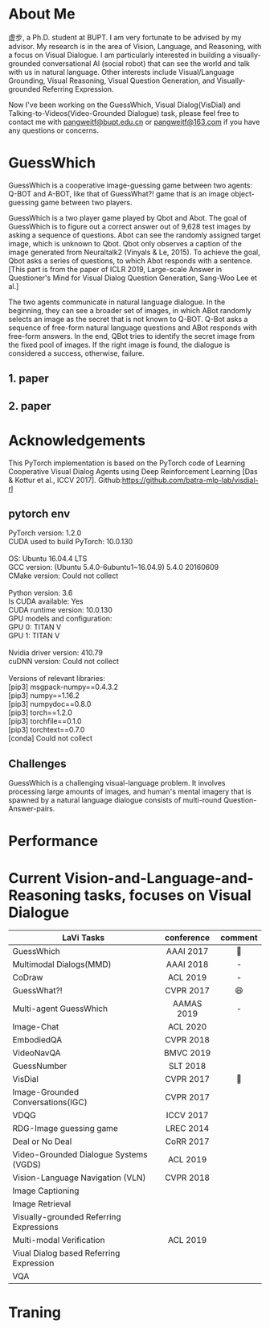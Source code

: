 # About Me
虚步, a Ph.D. student at BUPT. I am very fortunate to be advised by my advisor. My research is in the area of Vision, Language, and Reasoning, with a focus on Visual Dialogue. I am particularly interested in building a visually-grounded conversational AI (social robot) that can see the world and talk with us in natural language. Other interests include Visual/Language Grounding, Visual Reasoning, Visual Question Generation, and Visually-grounded Referring Expression.

Now I've been working on the GuessWhich, Visual Dialog(VisDial) and Talking-to-Videos(Video-Grounded Dialogue) task, please feel free to contact me with pangweitf@bupt.edu.cn or pangweitf@163.com if you have any questions or concerns.

# GuessWhich
GuessWhich is a cooperative image-guessing game between two agents: Q-BOT and A-BOT, like that of GuessWhat?! game that is an image object-guessing game between two players.

GuessWhich is a two player game played by Qbot and Abot. The goal of GuessWhich is to figure out a correct answer out of 9,628 test images by asking a sequence of questions. Abot can see the randomly assigned target image, which is unknown to Qbot. Qbot only observes a caption of the image generated from Neuraltalk2 (Vinyals & Le, 2015). To achieve the goal, Qbot asks a series of questions, to which Abot responds with a sentence. [This part is from the paper of ICLR 2019, Large-scale Answer in Questioner's Mind for Visual Dialog Question Generation, Sang-Woo Lee et al.]

The two agents communicate in natural language dialogue. In the beginning, they can see a broader set of images, in which ABot randomly selects an image as the secret that is not known to Q-BOT. Q-Bot asks a sequence of free-form natural language questions and ABot responds with free-form answers. In the end, QBot tries to identify the secret image from the fixed pool of images. If the right image is found, the dialogue is considered a success, otherwise, failure.

## 1. paper 
## 2. paper 


# Acknowledgements
This PyTorch implementation is based on the PyTorch code of Learning Cooperative Visual Dialog Agents using Deep Reinforcement Learning [Das & Kottur et al., ICCV 2017]. Github:https://github.com/batra-mlp-lab/visdial-rl<br>

## pytorch env
PyTorch version: 1.2.0<br>
CUDA used to build PyTorch: 10.0.130<br>
<br>
OS: Ubuntu 16.04.4 LTS<br>
GCC version: (Ubuntu 5.4.0-6ubuntu1~16.04.9) 5.4.0 20160609<br>
CMake version: Could not collect<br>
<br>
Python version: 3.6<br>
Is CUDA available: Yes<br>
CUDA runtime version: 10.0.130<br>
GPU models and configuration:<br>
GPU 0: TITAN V<br>
GPU 1: TITAN V<br>
<br>
Nvidia driver version: 410.79<br>
cuDNN version: Could not collect<br>
<br>
Versions of relevant libraries:<br>
[pip3] msgpack-numpy==0.4.3.2<br>
[pip3] numpy==1.16.2<br>
[pip3] numpydoc==0.8.0<br>
[pip3] torch==1.2.0<br>
[pip3] torchfile==0.1.0<br>
[pip3] torchtext==0.7.0<br>
[conda] Could not collect<br>

## Challenges
GuessWhich is a challenging visual-language problem. It involves processing large amounts of images, and human's mental imagery that is spawned by a natural language dialogue consists of multi-round Question-Answer-pairs.

# Performance


# Current Vision-and-Language-and-Reasoning tasks, focuses on Visual Dialogue
 LaVi Tasks | conference  | comment
 ----------| :-----------:  | :-----------:
 GuessWhich|AAAI 2017|:camel:
 Multimodal Dialogs(MMD)|AAAI 2018|-
 CoDraw|ACL 2019|-
 GuessWhat?!|CVPR 2017|:smile:
 Multi-agent GuessWhich|AAMAS 2019|-
 Image-Chat|ACL 2020|
 EmbodiedQA|CVPR 2018|
 VideoNavQA|BMVC 2019|
 GuessNumber|SLT 2018|
 VisDial|CVPR 2017|:camel:
 Image-Grounded Conversations(IGC)|CVPR 2017|
 VDQG|ICCV 2017|
 RDG-Image guessing game|LREC 2014|
 Deal or No Deal|CoRR 2017|
 Video-Grounded Dialogue Systems (VGDS)|ACL 2019|
 Vision-Language Navigation (VLN)|CVPR 2018|
 Image Captioning||
 Image Retrieval||
 Visually-grounded Referring Expressions|
 Multi-modal Verification|ACL 2019|
 Viual Dialog based Referring Expression||
 VQA||
 
 # Traning 
 # 


